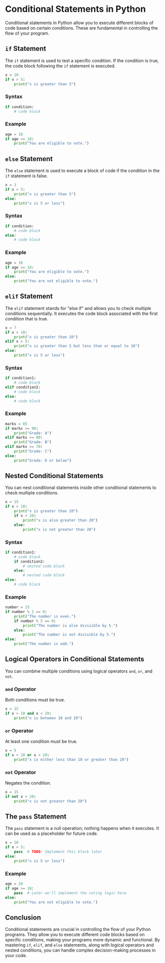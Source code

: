 # Conditional Statements in Python

Conditional statements in Python allow you to execute different blocks of code based on certain conditions. These are fundamental in controlling the flow of your program.

## `if` Statement

The `if` statement is used to test a specific condition. If the condition is true, the code block following the `if` statement is executed.

```python
x = 10
if x > 5:
    print("x is greater than 5")
```

### Syntax

```python
if condition:
    # code block
```

### Example

```python
age = 18
if age >= 18:
    print("You are eligible to vote.")
```

## `else` Statement

The `else` statement is used to execute a block of code if the condition in the `if` statement is false.

```python
x = 3
if x > 5:
    print("x is greater than 5")
else:
    print("x is 5 or less")
```

### Syntax

```python
if condition:
    # code block
else:
    # code block
```

### Example

```python
age = 16
if age >= 18:
    print("You are eligible to vote.")
else:
    print("You are not eligible to vote.")
```

## `elif` Statement

The `elif` statement stands for "else if" and allows you to check multiple conditions sequentially. It executes the code block associated with the first condition that is true.

```python
x = 7
if x > 10:
    print("x is greater than 10")
elif x > 5:
    print("x is greater than 5 but less than or equal to 10")
else:
    print("x is 5 or less")
```

### Syntax

```python
if condition1:
    # code block
elif condition2:
    # code block
else:
    # code block
```

### Example

```python
marks = 85
if marks >= 90:
    print("Grade: A")
elif marks >= 80:
    print("Grade: B")
elif marks >= 70:
    print("Grade: C")
else:
    print("Grade: D or below")
```

## Nested Conditional Statements

You can nest conditional statements inside other conditional statements to check multiple conditions.

```python
x = 15
if x > 10:
    print("x is greater than 10")
    if x > 20:
        print("x is also greater than 20")
    else:
        print("x is not greater than 20")
```

### Syntax

```python
if condition1:
    # code block
    if condition2:
        # nested code block
    else:
        # nested code block
else:
    # code block
```

### Example

```python
number = 25
if number % 2 == 0:
    print("The number is even.")
    if number % 5 == 0:
        print("The number is also divisible by 5.")
    else:
        print("The number is not divisible by 5.")
else:
    print("The number is odd.")
```

## Logical Operators in Conditional Statements

You can combine multiple conditions using logical operators `and`, `or`, and `not`.

### `and` Operator

Both conditions must be true.

```python
x = 15
if x > 10 and x < 20:
    print("x is between 10 and 20")
```

### `or` Operator

At least one condition must be true.

```python
x = 5
if x < 10 or x > 20:
    print("x is either less than 10 or greater than 20")
```

### `not` Operator

Negates the condition.

```python
x = 15
if not x > 20:
    print("x is not greater than 20")
```

## The `pass` Statement

The `pass` statement is a null operation; nothing happens when it executes. It can be used as a placeholder for future code.

```python
x = 10
if x > 5:
    pass  # TODO: Implement this block later
else:
    print("x is 5 or less")
```

### Example

```python
age = 20
if age >= 18:
    pass  # Later we'll implement the voting logic here
else:
    print("You are not eligible to vote.")
```

## Conclusion

Conditional statements are crucial in controlling the flow of your Python programs. They allow you to execute different code blocks based on specific conditions, making your programs more dynamic and functional. By mastering `if`, `elif`, and `else` statements, along with logical operators and nested conditions, you can handle complex decision-making processes in your code.


